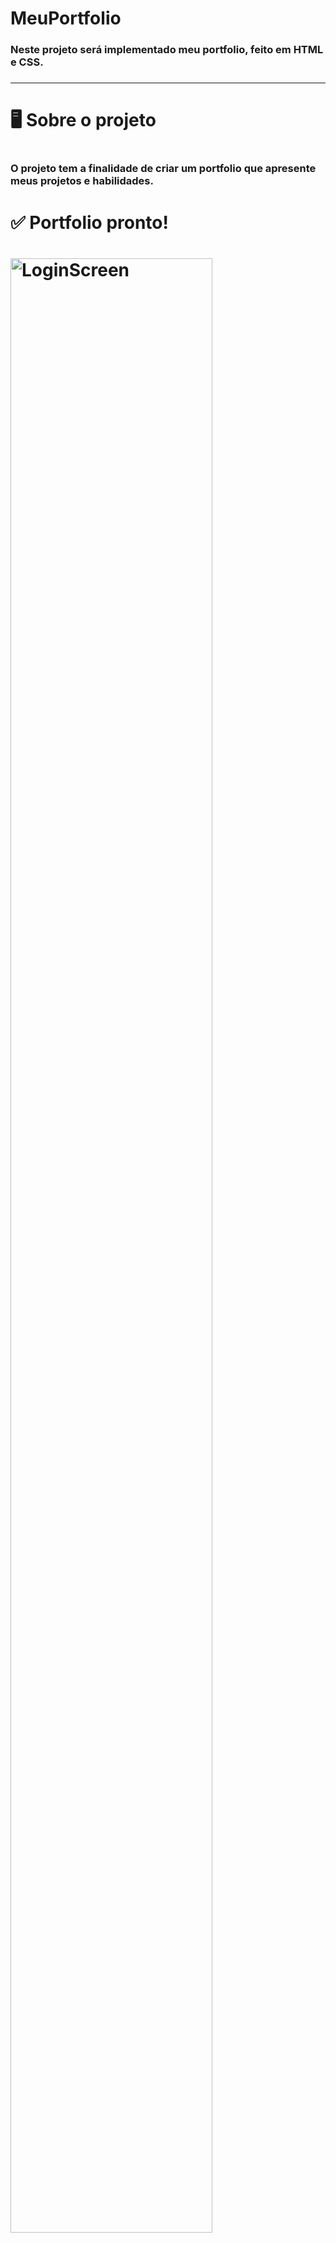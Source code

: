 # MeuPortfolio
<h3>Neste projeto será implementado meu portfolio, feito em HTML e CSS.<h3>
<hr>
<h1>🖥 Sobre o projeto<h1>
<h3>O projeto tem a finalidade de criar um portfolio que apresente meus projetos e habilidades.<h3>
<h1>✅ Portfolio pronto!<h1>
<img align= "center" alt="LoginScreen" height="90%" width="80%" src="portfolio.gif" style="max-width:100%;">
<hr>
<h1>🛠 Ferramentas Utilizadas<h1>
<img align ="center" alt="html" height="60px" width="60px" src="https://cdn.jsdelivr.net/gh/devicons/devicon/icons/html5/html5-original.svg" style="max-width:100%;"> <img align ="center" alt="html" height="60px" width="60px" src="https://cdn.jsdelivr.net/gh/devicons/devicon/icons/css3/css3-original.svg" style="max-width:100%;"> <img align ="center" alt="html" height="60px" width="60px" src="https://cdn.jsdelivr.net/gh/devicons/devicon/icons/vscode/vscode-original-wordmark.svg" style="max-width:100%;"> <img align ="center" alt="html" height="60px" width="60px" src="https://cdn.jsdelivr.net/gh/devicons/devicon/icons/bootstrap/bootstrap-original-wordmark.svg" style="max-width:100%;">
<hr>
<h1>👷 Como rodar<h1>
<h3><li>Acesse o link: https://pedroalmeidadev.github.io/MeuPortfolio/ <h3>

